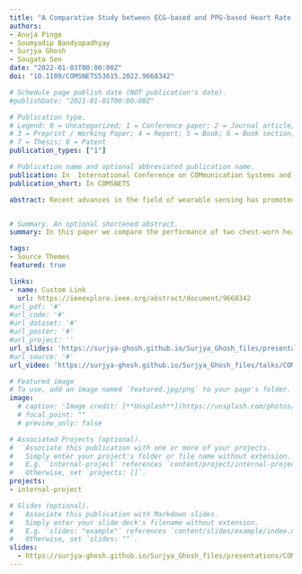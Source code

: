 ```yaml
---
title: "A Comparative Study between ECG-based and PPG-based Heart Rate Monitors for Stress Detection"
authors:
- Anuja Pinge
- Soumyadip Bandyopadhyay
- Surjya Ghosh
- Sougata Sen
date: "2022-01-03T00:00:00Z"
doi: "10.1109/COMSNETS53615.2022.9668342"

# Schedule page publish date (NOT publication's date).
#publishDate: "2021-01-01T00:00:00Z"

# Publication type.
# Legend: 0 = Uncategorized; 1 = Conference paper; 2 = Journal article;
# 3 = Preprint / Working Paper; 4 = Report; 5 = Book; 6 = Book section;
# 7 = Thesis; 8 = Patent
publication_types: ["1"]

# Publication name and optional abbreviated publication name.
publication: In  International Conference on COMmunication Systems and NETworkS
publication_short: In COMSNETS

abstract: Recent advances in the field of wearable sensing has promoted the emergence of many health tracking devices, including heart rate monitors. Heart rate monitors are commonly either chest-based or wrist-based. Currently, it is unclear whether there is a substantial difference in the performance of these different heart rate monitors. To determine the difference in the performance, in this paper, we compare two chest-worn heart rate monitors and one wrist-worn heart rate monitor. Our initial results indicate that there is substantial difference between the devices - the root mean square error between devices can be above 10 beats per minute. However, even though there is difference in performance of different heart rate monitors, yet each of these devices are capable of detecting stress (using an machine learning model) with a F1-score of above 0.8. In this paper, we also introduce the idea of formally verifying the rules obtained from the machine learning classifier; such formal verification will enable improving the explainability and confidence of the outcome of the machine learning models.


# Summary. An optional shortened abstract.
summary: In this paper we compare the performance of two chest-worn heart rate monitors and one wrist worn heart rate monitor.

tags:
- Source Themes
featured: true

links:
- name: Custom Link
  url: https://ieeexplore.ieee.org/abstract/document/9668342
#url_pdf: '#'
#url_code: '#'
#url_dataset: '#'
#url_poster: '#'
#url_project: ''
url_slides: 'https://surjya-ghosh.github.io/Surjya_Ghosh_files/presentations/COMSNETS_2022_presentation.pdf'
#url_source: '#'
url_video: 'https://surjya-ghosh.github.io/Surjya_Ghosh_files/talks/COMSNETS_2022_talk.mp4'

# Featured image
# To use, add an image named `featured.jpg/png` to your page's folder. 
image:
  # caption: 'Image credit: [**Unsplash**](https://unsplash.com/photos/pLCdAaMFLTE)'
  # focal_point: ""
  # preview_only: false

# Associated Projects (optional).
#   Associate this publication with one or more of your projects.
#   Simply enter your project's folder or file name without extension.
#   E.g. `internal-project` references `content/project/internal-project/index.md`.
#   Otherwise, set `projects: []`.
projects:
- internal-project

# Slides (optional).
#   Associate this publication with Markdown slides.
#   Simply enter your slide deck's filename without extension.
#   E.g. `slides: "example"` references `content/slides/example/index.md`.
#   Otherwise, set `slides: ""`.
slides:
  - https://surjya-ghosh.github.io/Surjya_Ghosh_files/presentations/COMSNETS_2022_presentation.pdf
---
```


<!-- {{% callout note %}}
Click the *Cite* button above to demo the feature to enable visitors to import publication metadata into their reference management software.
{{% /callout %}}

Supplementary notes can be added here, including [code and math](https://sourcethemes.com/academic/docs/writing-markdown-latex/).
 -->